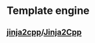 # Template engine



## [jinja2cpp](https://github.com/jinja2cpp)/**[Jinja2Cpp](https://github.com/jinja2cpp/Jinja2Cpp)**